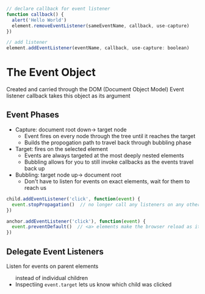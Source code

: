 ```javascript
// declare callback for event listener
function callback() {
  alert('Hello World')
  element.removeEventListener(sameEventName, callback, use-capture)
})

// add listener
element.addEventListener(eventName, callback, use-capture: boolean)
```

# The Event Object
Created and carried through the DOM (Document Object Model)
Event listener callback takes this object as its argument

## Event Phases
- Capture: document root down-> target node
  - Event fires on every node through the tree until it reaches the target
  - Builds the propogation path to travel back through bubbling phase
- Target: fires on the selected element
  - Events are always targeted at the most deeply nested elements
  - Bubbling allows for you to still invoke callbacks as the events travel back up
- Bubbling: target node up-> document root
  - Don't have to listen for events on exact elements, wait for them to reach us

```javascript
child.addEventListener('click', function(event) {
  event.stopPropagation()  // no longer call any listeners on any other nodes just the target
})

anchor.addEventListener('click'), function(event) {
  event.preventDefault()  // <a> elements make the browser reload as its default response
})
```

## Delegate Event Listeners
Listen for events on parent elements <ul> instead of individual children <li>
Inspectiing `event.target` lets us know which child was clicked



